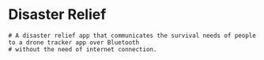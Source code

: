 # Disaster Relief
    # A disaster relief app that communicates the survival needs of people to a drone tracker app over Bluetooth
    # without the need of internet connection.
